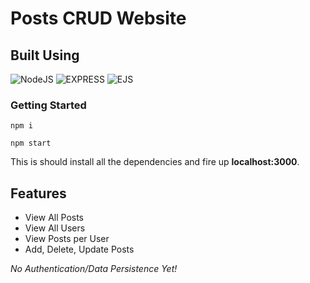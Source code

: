 # Posts CRUD Website

## Built Using

![NodeJS](https://img.shields.io/badge/-NodeJS-3498DB?style=for-the-badge&logoColor=white)
![EXPRESS](https://img.shields.io/badge/-Express-3498DB?style=for-the-badge&logo=EXPRESS&logoColor=white)
![EJS](https://img.shields.io/badge/-EJS-3498DB?style=for-the-badge&logoColor=white)

### Getting Started

```
npm i
```

```
npm start
```

This is should install all the dependencies and fire up **localhost:3000**.

## Features

- View All Posts
- View All Users
- View Posts per User
- Add, Delete, Update Posts

_No Authentication/Data Persistence Yet!_

